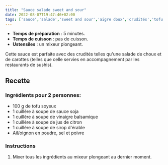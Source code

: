 ```yaml
---
title: "Sauce salade sweet and sour"
date: 2022-08-07T19:47:46+02:00
tags: ['sauce','salade','sweet and sour','aigre doux','crudités','tofu spyeux','sauce soja','vinaigre balsamique','jus de citron','sirop érable','salé','recette','sans gluten','végétarien','vegan']
---
```


- **Temps de préparation** : 5 minutes.
- **Temps de cuisson** : pas de cuisson.
- **Ustensiles** : un mixeur plongeant.

Cette sauce est parfaite avec des crudités telles qu'une salade de choux et de carottes (telles que celle servies en accompagnement par les restaurants de sushis).

## Recette

### Ingrédients pour 2 personnes:

- 100 g de tofu soyeux
- 1 cuillère à soupe de sauce soja
- 1 cuillère à soupe de vinaigre balsamique
- 1 cuillère à soupe de jus de citron
- 1 cuillère à soupe de sirop d'érable
- Ail/oignon en poudre, sel et poivre

### Instructions

1. Mixer tous les ingrédients au mixeur plongeant au dernier moment.






